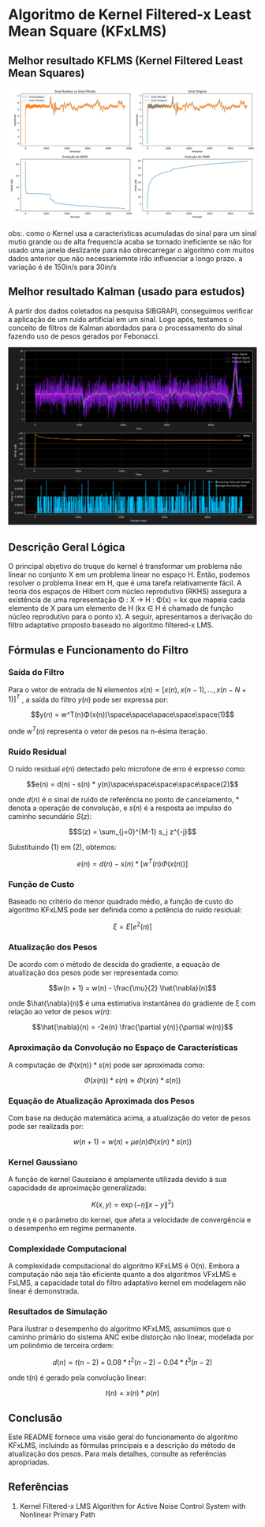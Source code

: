 
# Algoritmo de Kernel Filtered-x Least Mean Square (KFxLMS)
## Melhor resultado KFLMS (Kernel Filtered Least Mean Squares)

![Teste](/KFLMS/resultados%20csv.png)

obs:. como o Kernel usa a caracteristicas acumuladas do sinal para um sinal mutio grande ou de alta frequencia acaba se tornado ineficiente se não for usado uma janela deslizante para não obrecarregar o algoritmo com muitos dados anterior que não necessariemnte irão influenciar a longo prazo. a variação é de 150in/s para 30in/s

## Melhor resultado Kalman (usado para estudos)
A partir dos dados coletados na pesquisa SIBGRAPI, conseguimos verificar a aplicação de um ruído artificial em um sinal. Logo após, testamos o conceito de filtros de Kalman abordados para o processamento do sinal fazendo uso de pesos gerados por Febonacci.

![Teste](resultados_Fibonacci.png)


## Descrição Geral Lógica

O principal objetivo do truque do kernel é transformar um problema não linear no conjunto X em um problema linear no espaço H. Então, podemos resolver o problema linear em H, que é uma tarefa relativamente fácil. A teoria dos espaços de Hilbert com núcleo reprodutivo (RKHS) assegura a existência de uma representação Φ : X → H : Φ(x) = kx que mapeia cada elemento de X para um elemento de H (kx ∈ H é chamado de função núcleo reprodutivo para o ponto x). A seguir, apresentamos a derivação do filtro adaptativo proposto baseado no algoritmo filtered-x LMS.


## Fórmulas e Funcionamento do Filtro

### Saída do Filtro

Para o vetor de entrada de N elementos $x(n) = [x(n), x(n - 1), ..., x(n - N + 1)]^T$ , a saída do filtro $y(n)$ pode ser expressa por:

$$y(n) = w^T(n)Φ(x(n))\space\space\space\space\space(1)$$

onde $w^T(n)$ representa o vetor de pesos na n-ésima iteração.

### Ruído Residual

O ruído residual $e(n)$ detectado pelo microfone de erro é expresso como:

$$e(n) = d(n) - s(n) * y(n)\space\space\space\space\space(2)$$ 

onde $d(n)$ é o sinal de ruído de referência no ponto de cancelamento, $*$ denota a operação de convolução, e $s(n)$ é a resposta ao impulso do caminho secundário $S(z)$:

$$S(z) = \sum_{j=0}^{M-1} s_j z^{-j}$$

Substituindo (1) em (2), obtemos:

$$e(n) = d(n) - s(n) * [w^T(n)Φ(x(n))]$$

### Função de Custo

Baseado no critério do menor quadrado médio, a função de custo do algoritmo KFxLMS pode ser definida como a potência do ruído residual:

$$\xi = E[e^2(n)]$$

### Atualização dos Pesos

De acordo com o método de descida do gradiente, a equação de atualização dos pesos pode ser representada como:

$$w(n + 1) = w(n) - \frac{\mu}{2} \hat{\nabla}(n)$$

onde $\hat{\nabla}(n)$ é uma estimativa instantânea do gradiente de ξ com relação ao vetor de pesos $w(n)$:

$$\hat{\nabla}(n) = -2e(n) \frac{\partial y(n)}{\partial w(n)}$$

### Aproximação da Convolução no Espaço de Características

A computação de $\Phi(x(n)) * s(n)$ pode ser aproximada como:

$$\Phi(x(n)) * s(n) \approx \Phi(x(n) * s(n))$$

### Equação de Atualização Aproximada dos Pesos

Com base na dedução matemática acima, a atualização do vetor de pesos pode ser realizada por:

$$w(n + 1) = w(n) + \mu e(n) \Phi(x(n) * s(n))$$

### Kernel Gaussiano

A função de kernel Gaussiano é amplamente utilizada devido à sua capacidade de aproximação generalizada:

$$K(x, y) = \exp(-\eta \| x - y \|^2)$$

onde η é o parâmetro do kernel, que afeta a velocidade de convergência e o desempenho em regime permanente.

### Complexidade Computacional

A complexidade computacional do algoritmo KFxLMS é O(n). Embora a computação não seja tão eficiente quanto a dos algoritmos VFxLMS e FsLMS, a capacidade total do filtro adaptativo kernel em modelagem não linear é demonstrada.

### Resultados de Simulação

Para ilustrar o desempenho do algoritmo KFxLMS, assumimos que o caminho primário do sistema ANC exibe distorção não linear, modelada por um polinômio de terceira ordem:

$$d(n) = t(n - 2) + 0.08 * t^2(n - 2) - 0.04 * t^3(n - 2)$$

onde t(n) é gerado pela convolução linear:

$$t(n) = x(n) * p(n)$$

## Conclusão

Este README fornece uma visão geral do funcionamento do algoritmo KFxLMS, incluindo as fórmulas principais e a descrição do método de atualização dos pesos. Para mais detalhes, consulte as referências apropriadas.

## Referências

1. Kernel Filtered-x LMS Algorithm for Active Noise Control System with Nonlinear Primary Path
